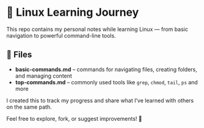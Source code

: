 # 🐧 Linux Learning Journey

This repo contains my personal notes while learning Linux — from basic navigation to powerful command-line tools.

## 📂 Files
- **basic-commands.md** – commands for navigating files, creating folders, and managing content
- **top-commands.md** – commonly used tools like `grep`, `chmod`, `tail`, `ps` and more

I created this to track my progress and share what I’ve learned with others on the same path.

Feel free to explore, fork, or suggest improvements! 🚀
